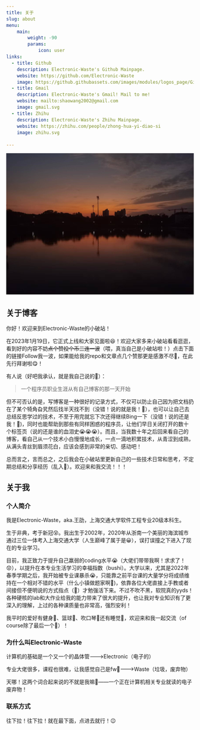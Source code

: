 ```yaml
---
title: 关于
slug: about
menu:
    main: 
        weight: -90
        params:
            icon: user
links:
  - title: Github
    description: Electronic-Waste's Github Mainpage.
    website: https://github.com/Electronic-Waste
    image: https://github.githubassets.com/images/modules/logos_page/GitHub-Mark.png
  - title: Gmail
    description: Electronic-Waste's Gmail! Mail to me!
    website: mailto:shaowang2002@gmail.com
    image: gmail.svg
  - title: Zhihu
    description: Electronic-Waste's Zhihu Mainpage.
    website: https://zhihu.com/people/zhong-hua-yi-diao-si
    image: zhihu.svg

---
```

![最喜欢的风景——闵大荒的落日](sunset.jpg)
## 关于博客
你好！欢迎来到Electronic-Waste的小破站！

在2023年1月19日，它正式上线和大家见面啦😆！欢迎大家多来小破站看看逛逛，看到好的内容不妨~~点个赞投个币三连一波~~（喂，真当自己是小破站啦！）点击下面的链接Follow我一波，如果能给我的repo和文章点几个赞那更是感激不尽👀，在此先行拜谢啦😋！

有人说（好吧我承认，就是我自己说的🤡）：
> 一个程序员职业生涯从有自己博客的那一天开始

但不可否认的是，写博客是一种很好的记录方式，不仅可以防止自己因为把文档扔在了某个犄角旮旯然后找半天找不到（没错！说的就是我！🐶），也可以让自己去总结反思学过的技术，不至于用完就忘下次还得继续Bing一下（没错！说的还是我！🐶)，同时也能帮助到那些有同样困惑的程序员，让他们早日关闭打开的数十个标签页（说的还是谁的血泪史😭😭😭）。而且，当我数十年之后回来看自己的博客，看自己从一个技术小白慢慢地成长，一点一滴地积累技术，从青涩到成熟，从满头青丝到眉须花白，应该会感到非常的亲切、感动吧！

总而言之，言而总之，之后我会在小破站里更新自己的一些技术日常和思考，不定期总结和分享经历（乱入🐶）。欢迎来和我交流！！！

## 关于我
### 个人简介
我是Electronic-Waste，aka.王劭，上海交通大学软件工程专业20级本科生。

生于非典，考于新冠😵。我出生于2002年，2020年从浙南一个美丽的海滨城市通过三位一体考入上海交通大学（人生巅峰了属于是😀），误打误撞之下进入了现在的专业学习。

目前，我正致力于提升自己羸弱的coding水平😭（大佬们带带我啊！求求了！😟），以提升在本专业生活学习的幸福指数（bushi）。大学以来，尤其是2022年春季学期之后，我开始被专业课暴杀😭，只能靠之前平台课的大量学分将成绩维持在一个相对不错的水平（什么小镇做题家啊🤡)，依靠各位大佬直接上手教或者间接但不便明说的方式指点（🐶）才勉强活下来。不过不吹不黑，软院真的yyds！各种硬核的lab和大作业给我的能力带来了很大的提升，也让我对专业知识有了更深入的理解，上过的各种课质量也非常高，强烈安利！

我平时的爱好有健身💪、篮球🏀、吹口琴🎼还有睡觉🛌，欢迎来和我一起交流（of course除了最后一个🐶）！
### 为什么叫Electronic-Waste

计算机的基础是一个又一个的晶体管--->Electronic（电子的）

专业大佬很多，课程也很难，让我感觉自己是fw🤡--->Waste（垃圾，废弃物）

天哪！这两个词合起来说的不就是我嘛🐶——一个正在计算机相关专业就读的电子废弃物！

### 联系方式
往下拉！往下拉！就在最下面，点进去就行！😉